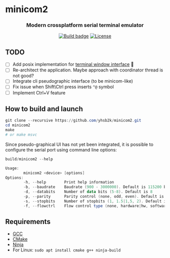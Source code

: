 # minicom2

<h3 align="center">Modern crossplatform serial terminal emulator</h3>
<p align="center">
<a href="https://github.com/yhsb2k/minicom2/actions?workflow=build"><img src="https://github.com/yhsb2k/minicom2/workflows/build/badge.svg" alt="Build badge"></a>
<a href="https://github.com/yhsb2k/minicom2/blob/master/LICENSE"><img src="https://img.shields.io/github/license/yhsb2k/minicom2?color=blue" alt="License"></a>
</p>

## TODO
- [ ] Add posix implementation for [terminal window interface](https://github.com/yhsb2k/minicom2/blob/master/terminal/terminal_posix.cpp) :penguin:
- [ ] Re-architect the application. Maybe approach with coordinator thread is not good?
- [ ] Integrate cli pseudographic interface (to be minicom-like)
- [ ] Fix issue when Shift\Ctrl press inserts `^@` symbol
- [ ] Implement Ctrl+V feature

## How to build and launch
```powershell
git clone --recursive https://github.com/yhsb2k/minicom2.git
cd minicom2
make
# or make msvc
```

Since pseudo-graphical UI has not yet been integrated, it is possible to configure the serial port using command line options:
```powershell
build/minicom2 --help

Usage:
        minicom2 <device> [options]
Options:
        -h, --help        Print help information
        -b, --baudrate    Baudrate (900 - 3000000). Default is 115200 bps
        -d, --databits    Number of data bits (5-8). Default is 8
        -p, --parity      Parity control (none, odd, even). Default is none
        -s, --stopbits    Number of stopbits (1, 1.5|1,5, 2). Default is 1
        -f, --flowctrl    Flow control type (none, hardware|hw, software|sw). Default is none
```

## Requirements
* [GCC](https://winlibs.com)
* [CMake](https://cmake.org/download)
* [Ninja](https://ninja-build.org)
* For Linux: `sudo apt install cmake g++ ninja-build`
